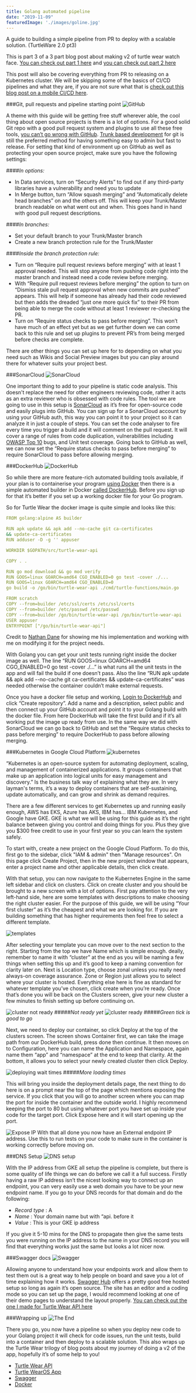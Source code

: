 ```yaml
---
title: Golang automated pipeline
date: "2019-11-09"
featuredImage: './images/goline.jpg'
---
```

A guide to building a simple pipeline from PR to deploy with a scalable solution. (TurtleWare 2.0 pt3)
<!-- end -->

This is part 3 of a 3 part blog post about making v2 of turtle wear watch face. [You can check out part 1 here](https://ijh.dev/middlewear-go) and [you can check out part 2 here](https://ijh.dev/making-wear-os)

This post will also be covering everything from PR to releasing on a Kubernetes cluster. We will be skipping some of the basics of CI/CD pipelines and what they are, if you are not sure what that is [check out this blog post on a mobile CI/CD here](https://ijh.dev/mobile-ci-cd/). 

###Git, pull requests and pipeline starting point
![GitHub](./images/github.png)

A theme with this guide will be getting free stuff wherever able, the cool thing about open source projects is there is a lot of options. For a good solid Git repo with a good pull request system and plugins to use all these free tools, [you can’t go wrong with GitHub](https://github.com). [Trunk based development](https://trunkbaseddevelopment.com) for git is still the preferred method for having something easy to admin but fast to release. For setting that kind of environment up on GitHub as well as protecting your open source project, make sure you have the following settings:

####*In options:*

*  In Data services, turn on “Security Alerts” to find out if any third-party libraries have a vulnerability and need you to update
* In Merge button, turn “Allow squash merging” and “Automatically delete head branches” on and the others off. This will keep your Trunk/Master branch readable on what went out and when. This goes hand in hand with good pull request descriptions.

####*In branches:*

* Set your default branch to your Trunk/Master branch
* Create a new branch protection rule for the Trunk/Master

####*Inside the branch protection rule:*

* Turn on “Require pull request reviews before merging” with at least 1 approval needed. This will stop anyone from pushing code right into the master branch and instead need a code review before merging.
* With “Require pull request reviews before merging” the option to turn on “Dismiss stale pull request approval when new commits are pushed” appears. This will help if someone has already had their code reviewed but then adds the dreaded “just one more quick fix” to their PR from being able to merge the code without at least 1 reviewer re-checking the PR. 
* Turn on “Require status checks to pass before merging”. This won’t have much of an effect yet but as we get further down we can come back to this rule and set up plugins to prevent PR’s from being merged before checks are complete.

There are other things you can set up here for to depending on what you need such as Wikis and Social Preview images but you can play around there for whatever suits your project best. 


###SonarCloud
![SonarCloud](./images/sonarcloud.png)

One important thing to add to your pipeline is static code analysis. This doesn't replace the need for other engineers reviewing code, rather it acts as an extra reviewer who is obsessed with code rules. The tool we are going to use in this setup is [SonarCloud](https://sonarcloud.io/) as it’s free for open-source code and easily plugs into GitHub. You can sign up for a SonarCloud account by using your GitHub auth, this way you can point it to your project so it can analyze it in just a couple of steps. You can set the code analyser to fire every time you trigger a build and it will comment on the pull request. It will cover a range of rules from code duplication, vulnerabilities including [OWASP Top 10](https://www.owasp.org/index.php/Category:OWASP_Top_Ten_Project) bugs, and Unit test coverage. Going back to GitHub as well, we can now set the “Require status checks to pass before merging” to require SonarCloud to pass before allowing merging.

###DockerHub
![DockerHub](./images/docker.png)

So while there are more feature-rich automated building tools available, if your plan is to containerise your program [using Docker](https://www.docker.com/) then there is a simple automated builder in Docker [called DockerHub](https://hub.docker.com/). Before you sign up for that it’s better if you set up a working docker file for your Go program.

So for Turtle Wear the docker image is quite simple and looks like this:

```yaml
FROM golang:alpine AS builder

RUN apk update && apk add --no-cache git ca-certificates 
&& update-ca-certificates
RUN adduser -D -g '' appuser

WORKDIR $GOPATH/src/turtle-wear-api

COPY . .

RUN go mod download && go mod verify
RUN GOOS=linux GOARCH=amd64 CGO_ENABLED=0 go test -cover ./...
RUN GOOS=linux GOARCH=amd64 CGO_ENABLED=0 
go build -o /go/bin/turtle-wear-api ./cmd/turtle-functions/main.go

FROM scratch
COPY --from=builder /etc/ssl/certs /etc/ssl/certs
COPY --from=builder /etc/passwd /etc/passwd
COPY --from=builder /go/bin/turtle-wear-api /go/bin/turtle-wear-api
USER appuser
ENTRYPOINT ["/go/bin/turtle-wear-api"]
```

Credit to [Nathan Dane](https://github.com/ndane) for showing me his implementation and working with me on modifying it for the project needs.

With Golang you can get your unit tests running right inside the docker image as well. The line “RUN GOOS=linux GOARCH=amd64 CGO_ENABLED=0 go test -cover ./…” is what runs all the unit tests in the app and will fail the build if one doesn’t pass. Also the line “RUN apk update && apk add --no-cache git ca-certificates && update-ca-certificates” was needed otherwise the container couldn’t make external requests.

Once you have a docker file setup and working, [Login to DockerHub](https://hub.docker.com/) and click “Create repository”. Add a name and a description, select public and then connect up your GitHub account and point it to your Golang build with the docker file. From here DockerHub will take the first build and if it’s all working put the image up ready from use. In the same way we did with SonarCloud we can go back to GitHub and set the “Require status checks to pass before merging” to require DockerHub to pass before allowing merging.

###Kubernetes in Google Cloud Platform
![kubernetes](./images/kubernetes.png)

“Kubernetes is an open-source system for automating deployment, scaling, and management of containerized applications. It groups containers that make up an application into logical units for easy management and discovery.” Is the business talk way of explaining what they are. In very layman's terms, it’s a way to deploy containers that are self-sustaining, update automatically, and can grow and shrink as demand requires.

There are a few different services to get Kubernetes up and running easily enough, AWS has EKS, Azure has AKS, IBM has… IBM Kubernetes, and Google have GKE. GKE is what we will be using for this guide as it’s the right balance between giving you control and doing things for you. Plus they give you $300 free credit to use in your first year so you can learn the system safely.

To start with, create a new project on the Google Cloud Platform. To do this, first go to the sidebar, click "IAM & admin" then "Manage resources". On this page click Create Project, then in the new project window that appears, enter a project name and other applicable details, then click create.

With that setup, you can now navigate to the Kubernetes Engine in the same left sidebar and click on clusters. Click on create cluster and you should be brought to a new screen with a lot of options. First pay attention to the very left-hand side, here are some templates with descriptions to make choosing the right cluster easier. For the purpose of this guide, we will be using “Your first cluster” as it’s the cheapest and what we are looking for. If you are building something that has higher requirements then feel free to select a different template.

![templates](./images/templates.png)

After selecting your template you can move over to the next section to the right. Starting from the top we have Name which is simple enough. deally, remember to name it with “cluster” at the end as you will be naming a few things when setting this up and it’s good to keep a naming convention for clarity later on. Next is Location type, choose zonal unless you really need always-on coverage assurance. Zone or Region just allows you to select where your cluster is hosted. Everything else here is fine as standard for whatever template you’ve chosen, click create when you’re ready. Once that’s done you will be back on the Clusters screen, give your new cluster a few minutes to finish setting up before continuing on.

![cluster not ready](./images/clusternotready.png)
#####*Not ready yet*
![cluster ready](./images/clusterready.png)
#####*Green tick is good to go*

Next, we need to deploy our container, so click Deploy at the top of the clusters screen. The screen shows Container first, we can take the image path from our DockerHub build, press done then continue. It then moves on to Configuration, here you can name the Application and Namespace, again name them “app” and “namespace” at the end to keep that clarity. At the bottom, it allows you to select your newly created cluster then click Deploy.

![deploying wait times](./images/deployingwait.png)
#####*More loading times*

This will bring you inside the deployment details page, the next thing to do here is on a prompt near the top of the page which mentions exposing the service. If you click that you will go to another screen where you can map the port for inside the container and the outside world. I highly recommend keeping the port to 80 but using whatever port you have set up inside your code for the target port. Click Expose here and it will start opening up the port.

![Expose IP](./images/exposeip.png)
With that all done you now have an External endpoint IP address. Use this to run tests on your code to make sure in the container is working correctly before moving on.

###DNS Setup
![DNS setup](./images/dns.png)

With the IP address from GKE all setup the pipeline is complete, but there is some quality of life things we can do before we call it a full success. Firstly having a raw IP address isn’t the nicest looking way to connect up an endpoint, you can very easily use a web domain you have to be your new endpoint name. If you go to your DNS records for that domain and do the following:

* *Record type* : A
* *Name* : Your domain name but with “api. before it
* *Value* : This is your GKE ip address

If you give it 5-10 mins for the DNS to propagate then give the same tests you were running on the IP address to the name in your DNS record you will find that everything works just the same but looks a lot nicer now.

###Swagger docs
![Swagger](./images/swagger.png)

Allowing anyone to understand how your endpoints work and allow them to test them out is a great way to help people on board and save you a lot of time explaining how it works. [Swagger Hub](https://app.swaggerhub.com/) offers a pretty good free hosted setup so long as again it’s open source. The site has an editor and a coding mode so you can set up the page, I would recommend looking at one of their demo pages to understand the layout properly. [You can check out the one I made for Turtle Wear API here](https://app.swaggerhub.com/apis-docs/ijhdev/turtle-wear-api/1.0.0)

###Wrapping up
![The End](./images/wrapup.png)

There you go, you now have a pipeline so when you deploy new code to your Golang project it will check for code issues, run the unit tests, build into a container and then deploy to a scalable solution. This also wraps up the Turtle Wear trilogy of blog posts about my journey of doing a v2 of the app, hopefully it’s of some help to you!


* [Turtle Wear API](https://github.com/seperot/turtle-wear-api)
* [Turtle WearOS App](https://github.com/seperot/turtle-wear)
* [Swagger](https://app.swaggerhub.com/apis-docs/ijhdev/turtle-wear-api/1.0.0)
* [Docker](https://hub.docker.com/r/ijhdev/turtle-wear-api)

